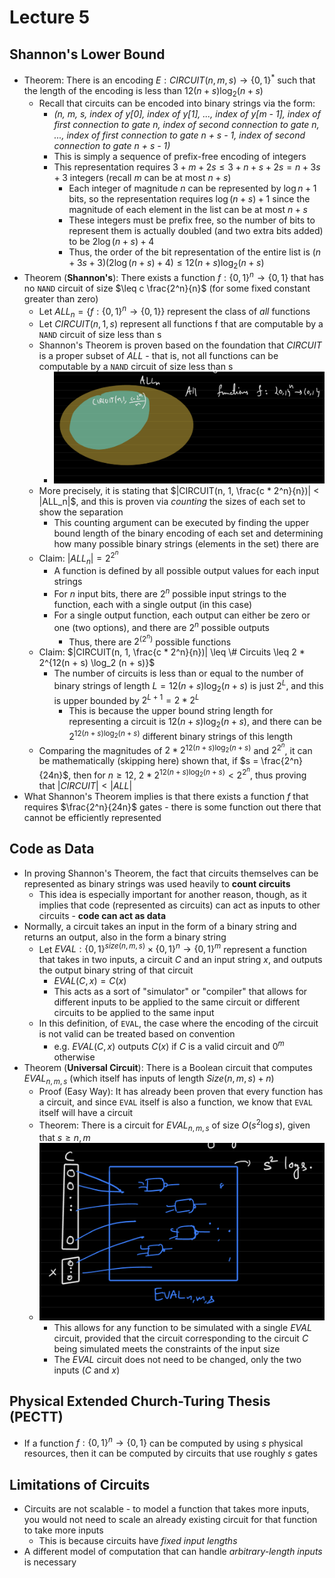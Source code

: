 # Lecture 5
## Shannon's Lower Bound
- Theorem: There is an encoding $E: CIRCUIT(n, m, s) \rightarrow \{0, 1\}^*$ such that the length of the encoding is less than $12(n+ s)\log_2(n+s)$
  - Recall that circuits can be encoded into binary strings via the form: 
    - *(n, m, s, index of y[0], index of y[1], ..., index of y[m - 1], index of first connection to gate n, index of second connection to gate n, ..., index of first connection to gate n + s - 1, index of second connection to gate n + s - 1)*
    - This is simply a sequence of prefix-free encoding of integers
    - This representation requires $3 + m + 2s \leq 3 + n + s + 2s = n + 3s + 3$ integers (recall $m$ can be at most $n + s$)  
      - Each integer of magnitude $n$ can be represented by $\log n + 1$ bits, so the representation requires $\log (n + s) + 1$ since the magnitude of each element in the list can be at most $n + s$
      - These integers must be prefix free, so the number of bits to represent them is actually doubled (and two extra bits added) to be $2 \log (n + s) + 4$
      - Thus, the order of the bit representation of the entire list is $(n + 3s + 3)(2 \log(n + s) + 4) \leq 12(n + s) \log_2(n + s)$
- Theorem (**Shannon's**): There exists a function $f: \{0, 1\}^n \rightarrow \{0, 1\}$ that has no `NAND` circuit of size $\leq c \frac{2^n}{n}$ (for some fixed constant greater than zero)
  - Let $ALL_n = \{f: \{0, 1\}^n \rightarrow \{0, 1\}\}$ represent the class of *all* functions
  - Let $CIRCUIT(n, 1, s)$ represent all functions f that are computable by a `NAND` circuit of size less than s
  - Shannon's Theorem is proven based on the foundation that $CIRCUIT$ is a proper subset of $ALL$ - that is, not all functions can be computable by a `NAND` circuit of size less than s
    - ![Shannon's](./Images/Shannons.png)
  - More precisely, it is stating that $|CIRCUIT(n, 1, \frac{c * 2^n}{n})| < |ALL_n|$, and this is proven via *counting* the sizes of each set to show the separation
    - This counting argument can be executed by finding the upper bound length of the binary encoding of each set and determining how many possible binary strings (elements in the set) there are 
  - Claim: $|ALL_n| = 2^{2^n}$
    - A function is defined by all possible output values for each input strings
    - For $n$ input bits, there are $2^n$ possible input strings to the function, each with a single output (in this case)
    - For a single output function, each output can either be zero or one (two options), and there are $2^n$ possible outputs
      - Thus, there are $2^{(2^n)}$ possible functions
  - Claim: $|CIRCUIT(n, 1, \frac{c * 2^n}{n})| \leq \# Circuits \leq 2 * 2^{12(n + s) \log_2 (n + s)}$ 
    - The number of circuits is less than or equal to the number of binary strings of length $L = 12(n + s) \log_2(n + s)$ is just $2^L$, and this is upper bounded by $2^{L + 1} = 2 * 2^L$
      - This is because the upper bound string length for representing a circuit is $12(n + s) \log_2(n + s)$, and there can be $2^{12(n + s) \log_2(n + s)}$ different binary strings of this length
  - Comparing the magnitudes of $2 * 2^{12(n + s) \log_2(n+s)}$ and $2^{2^n}$, it can be mathematically (skipping here) shown that, if $s = \frac{2^n}{24n}$, then for $n \geq 12$, $2 * 2^{12(n + s) \log_2(n + s)} < 2^{2^n}$, thus proving that $|CIRCUIT| < |ALL|$
- What Shannon's Theorem implies is that there exists a function $f$ that requires $\frac{2^n}{24n}$ gates - there is some function out there that cannot be efficiently represented
## Code as Data
- In proving Shannon's Theorem, the fact that circuits themselves can be represented as binary strings was used heavily to **count circuits**
  - This idea is especially important for another reason, though, as it implies that code (represented as circuits) can act as inputs to other circuits - **code can act as data**
- Normally, a circuit takes an input in the form of a binary string and returns an output, also in the form a binary string
  - Let $EVAL: \{0, 1\}^{size(n, m, s)} \times \{0, 1\}^n \rightarrow \{0, 1\}^m$ represent a function that takes in two inputs, a circuit $C$ and an input string $x$, and outputs the output binary string of that circuit
    - $EVAL(C, x) = C(x)$
    - This acts as a sort of "simulator" or "compiler" that allows for different inputs to be applied to the same circuit or different circuits to be applied to the same input
  - In this definition, of `EVAL`, the case where the encoding of the circuit is not valid can be treated based on convention
    - e.g. $EVAL(C, x)$ outputs $C(x)$ if $C$ is a valid circuit and $0^m$ otherwise
- Theorem (**Universal Circuit**): There is a Boolean circuit that computes $EVAL_{n,m,s}$ (which itself has inputs of length $Size(n, m, s) + n$)
  - Proof (Easy Way): It has already been proven that every function has a circuit, and since `EVAL` itself is also a function, we know that `EVAL` itself will have a circuit
  - Theorem: There is a circuit for $EVAL_{n, m, s}$ of size $O(s^2 \log s)$, given that $s \geq n, m$
  - ![Eval](./Images/Eval.png)
    - This allows for any function to be simulated with a single $EVAL$ circuit, provided that the circuit corresponding to the circuit $C$ being simulated meets the constraints of the input size
    - The $EVAL$ circuit does not need to be changed, only the two inputs ($C$ and $x$)
## Physical Extended Church-Turing Thesis (PECTT)
- If a function $f: \{0, 1\}^n \rightarrow \{0, 1\}$ can be computed by using $s$ physical resources, then it can be computed by circuits that use roughly $s$ gates
## Limitations of Circuits
- Circuits are not scalable - to model a function that takes more inputs, you would not need to scale an already existing circuit for that function to take more inputs
  - This is because circuits have *fixed input lengths*
- A different model of computation that can handle *arbitrary-length inputs* is necessary